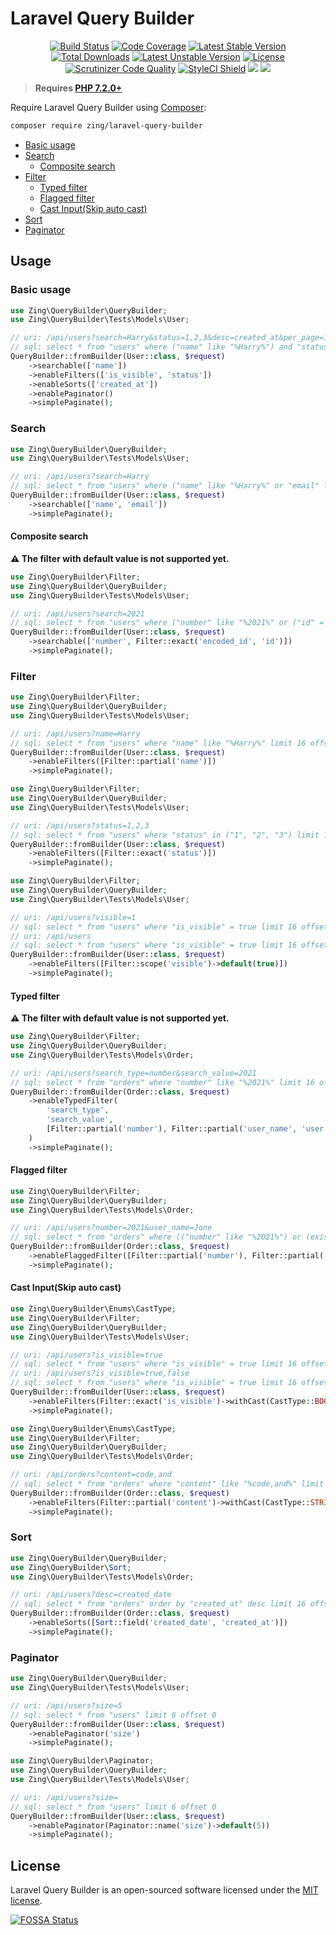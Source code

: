 # Laravel Query Builder

<p align="center">
<a href="https://github.com/zingimmick/laravel-query-builder/actions/workflows/tests.yml"><img src="https://github.com/zingimmick/laravel-query-builder/actions/workflows/tests.yml/badge.svg" alt="Build Status"></a>
<a href="https://codecov.io/gh/zingimmick/laravel-query-builder"><img src="https://codecov.io/gh/zingimmick/laravel-query-builder/branch/master/graph/badge.svg" alt="Code Coverage" /></a>
<a href="https://packagist.org/packages/zing/laravel-query-builder"><img src="https://poser.pugx.org/zing/laravel-query-builder/v/stable.svg" alt="Latest Stable Version"></a>
<a href="https://packagist.org/packages/zing/laravel-query-builder"><img src="https://poser.pugx.org/zing/laravel-query-builder/downloads" alt="Total Downloads"></a>
<a href="https://packagist.org/packages/zing/laravel-query-builder"><img src="https://poser.pugx.org/zing/laravel-query-builder/v/unstable.svg" alt="Latest Unstable Version"></a>
<a href="https://packagist.org/packages/zing/laravel-query-builder"><img src="https://poser.pugx.org/zing/laravel-query-builder/license" alt="License"></a>
<a href="https://scrutinizer-ci.com/g/zingimmick/laravel-query-builder"><img src="https://scrutinizer-ci.com/g/zingimmick/laravel-query-builder/badges/quality-score.png" alt="Scrutinizer Code Quality"></a>
<a href="https://github.styleci.io/repos/255621279"><img src="https://github.styleci.io/repos/255621279/shield?branch=master" alt="StyleCI Shield"></a>
<a href="https://codeclimate.com/github/zingimmick/laravel-query-builder/maintainability"><img src="https://api.codeclimate.com/v1/badges/6bd3cbd5bd75b6ec5b2e/maintainability" /></a>
<a href="https://app.fossa.com/projects/git%2Bgithub.com%2Fzingimmick%2Flaravel-query-builder?ref=badge_shield" alt="FOSSA Status"><img src="https://app.fossa.com/api/projects/git%2Bgithub.com%2Fzingimmick%2Flaravel-query-builder.svg?type=shield"/></a>
</p>

> **Requires [PHP 7.2.0+](https://php.net/releases/)**

Require Laravel Query Builder using [Composer](https://getcomposer.org):

```bash
composer require zing/laravel-query-builder
```

- [Basic usage](#basic-usage)
- [Search](#search)
  - [Composite search](#composite-search)
- [Filter](#filter)
  - [Typed filter](#typed-filter)
  - [Flagged filter](#flagged-filter)
  - [Cast Input(Skip auto cast)](#cast-inputskip-auto-cast)
- [Sort](#sort)
- [Paginator](#paginator)


## Usage

### Basic usage

```php
use Zing\QueryBuilder\QueryBuilder;
use Zing\QueryBuilder\Tests\Models\User;

// uri: /api/users?search=Harry&status=1,2,3&desc=created_at&per_page=10
// sql: select * from "users" where ("name" like "%Harry%") and "status" in ("1", "2", "3") order by "created_at" desc limit 11 offset 0
QueryBuilder::fromBuilder(User::class, $request)
    ->searchable(['name'])
    ->enableFilters(['is_visible', 'status'])
    ->enableSorts(['created_at'])
    ->enablePaginator()
    ->simplePaginate();
```

### Search

```php
use Zing\QueryBuilder\QueryBuilder;
use Zing\QueryBuilder\Tests\Models\User;

// uri: /api/users?search=Harry
// sql: select * from "users" where ("name" like "%Harry%" or "email" like "%Harry%") limit 16 offset 0
QueryBuilder::fromBuilder(User::class, $request)
    ->searchable(['name', 'email'])
    ->simplePaginate();
```

#### Composite search

**⚠️ The filter with default value is not supported yet.**

```php
use Zing\QueryBuilder\Filter;
use Zing\QueryBuilder\QueryBuilder;
use Zing\QueryBuilder\Tests\Models\User;

// uri: /api/users?search=2021
// sql: select * from "users" where ("number" like "%2021%" or ("id" = "2021")) limit 16 offset 0
QueryBuilder::fromBuilder(User::class, $request)
    ->searchable(['number', Filter::exact('encoded_id', 'id')])
    ->simplePaginate();
```

### Filter

```php
use Zing\QueryBuilder\Filter;
use Zing\QueryBuilder\QueryBuilder;
use Zing\QueryBuilder\Tests\Models\User;

// uri: /api/users?name=Harry
// sql: select * from "users" where "name" like "%Harry%" limit 16 offset 0
QueryBuilder::fromBuilder(User::class, $request)
    ->enableFilters([Filter::partial('name')])
    ->simplePaginate();
```

```php
use Zing\QueryBuilder\Filter;
use Zing\QueryBuilder\QueryBuilder;
use Zing\QueryBuilder\Tests\Models\User;

// uri: /api/users?status=1,2,3
// sql: select * from "users" where "status" in ("1", "2", "3") limit 16 offset 0
QueryBuilder::fromBuilder(User::class, $request)
    ->enableFilters([Filter::exact('status')])
    ->simplePaginate();
```

```php
use Zing\QueryBuilder\Filter;
use Zing\QueryBuilder\QueryBuilder;
use Zing\QueryBuilder\Tests\Models\User;

// uri: /api/users?visible=1
// sql: select * from "users" where "is_visible" = true limit 16 offset 0
// uri: /api/users
// sql: select * from "users" where "is_visible" = true limit 16 offset 0
QueryBuilder::fromBuilder(User::class, $request)
    ->enableFilters([Filter::scope('visible')->default(true)])
    ->simplePaginate();
```

#### Typed filter

**⚠️ The filter with default value is not supported yet.**

```php
use Zing\QueryBuilder\Filter;
use Zing\QueryBuilder\QueryBuilder;
use Zing\QueryBuilder\Tests\Models\Order;

// uri: /api/users?search_type=number&search_value=2021
// sql: select * from "orders" where "number" like "%2021%" limit 16 offset 0
QueryBuilder::fromBuilder(Order::class, $request)
    ->enableTypedFilter(
        'search_type',
        'search_value',
        [Filter::partial('number'), Filter::partial('user_name', 'user.name')]
    )
    ->simplePaginate();
```

#### Flagged filter

```php
use Zing\QueryBuilder\Filter;
use Zing\QueryBuilder\QueryBuilder;
use Zing\QueryBuilder\Tests\Models\Order;

// uri: /api/users?number=2021&user_name=Jone
// sql: select * from "orders" where (("number" like "%2021%") or (exists (select * from "users" where "orders"."user_id" = "users"."id" and "users"."name" like "%Jone%"))) limit 16 offset 0
QueryBuilder::fromBuilder(Order::class, $request)
    ->enableFlaggedFilter([Filter::partial('number'), Filter::partial('user_name', 'user.name')])
    ->simplePaginate();
```

#### Cast Input(Skip auto cast)

```php
use Zing\QueryBuilder\Enums\CastType;
use Zing\QueryBuilder\Filter;
use Zing\QueryBuilder\QueryBuilder;
use Zing\QueryBuilder\Tests\Models\User;

// uri: /api/users?is_visible=true
// sql: select * from "users" where "is_visible" = true limit 16 offset 0
// uri: /api/users?is_visible=true,false
// sql: select * from "users" where "is_visible" = true limit 16 offset 0
QueryBuilder::fromBuilder(User::class, $request)
    ->enableFilters(Filter::exact('is_visible')->withCast(CastType::BOOLEAN))
    ->simplePaginate();
```

```php
use Zing\QueryBuilder\Enums\CastType;
use Zing\QueryBuilder\Filter;
use Zing\QueryBuilder\QueryBuilder;
use Zing\QueryBuilder\Tests\Models\Order;

// uri: /api/orders?content=code,and
// sql: select * from "orders" where "content" like "%code,and%" limit 16 offset 0
QueryBuilder::fromBuilder(Order::class, $request)
    ->enableFilters(Filter::partial('content')->withCast(CastType::STRING))
    ->simplePaginate();
```

### Sort

```php
use Zing\QueryBuilder\QueryBuilder;
use Zing\QueryBuilder\Sort;
use Zing\QueryBuilder\Tests\Models\Order;

// uri: /api/users?desc=created_date
// sql: select * from "orders" order by "created_at" desc limit 16 offset 0
QueryBuilder::fromBuilder(Order::class, $request)
    ->enableSorts([Sort::field('created_date', 'created_at')])
    ->simplePaginate();
```

### Paginator

```php
use Zing\QueryBuilder\QueryBuilder;
use Zing\QueryBuilder\Tests\Models\User;

// uri: /api/users?size=5
// sql: select * from "users" limit 6 offset 0
QueryBuilder::fromBuilder(User::class, $request)
    ->enablePaginator('size')
    ->simplePaginate();
```

```php
use Zing\QueryBuilder\Paginator;
use Zing\QueryBuilder\QueryBuilder;
use Zing\QueryBuilder\Tests\Models\User;

// uri: /api/users?size=
// sql: select * from "users" limit 6 offset 0
QueryBuilder::fromBuilder(User::class, $request)
    ->enablePaginator(Paginator::name('size')->default(5))
    ->simplePaginate();
```

## License

Laravel Query Builder is an open-sourced software licensed under the [MIT license](LICENSE).

[![FOSSA Status](https://app.fossa.com/api/projects/git%2Bgithub.com%2Fzingimmick%2Flaravel-query-builder.svg?type=large)](https://app.fossa.com/projects/git%2Bgithub.com%2Fzingimmick%2Flaravel-query-builder?ref=badge_large)
